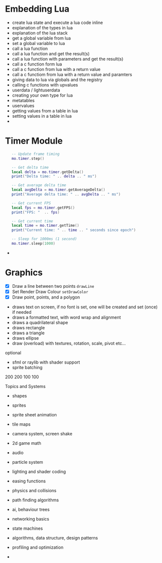 

# Embedding Lua

- create lua state and execute a lua code inline
- explanation of the types in lua
- explanation of the lua stack
- get a global variable from lua
- set a global variable to lua
- call a lua function
- call a lua function and get the result(s)
- call a lua function with parameters and get the result(s)
- call a c function form lua
- call a c function from lua with a return value
- call a c functiom from lua with a return value and paramters
- giving data to lua via globals and the registry
- calling c functions with upvalues
- userdata / lightuserdata
- creating your own type for lua
- metatables
- uservalues
- getting values from a table in lua
- setting values in a table in lua
- 



 # Timer Module

```lua
   -- Update frame timing
   mo.timer.step()

   -- Get delta time
   local delta = mo.timer.getDelta()
   print("Delta time: " .. delta .. " ms")

   -- Get average delta time
   local avgDelta = mo.timer.getAverageDelta()
   print("Average delta time: " .. avgDelta .. " ms")

   -- Get current FPS
   local fps = mo.timer.getFPS()
   print("FPS: "  .. fps)

   -- Get current time
   local time = mo.timer.getTime()
   print("Current time: " .. time .. " seconds since epoch")

   -- Sleep for 1000ms (1 second)
   mo.timer.sleep(1000)
```

- 

# Graphics

- [x] Draw a line between two points `drawLine`
- [x] Set Render Draw Colour `setDrawColor`
- [x] Draw point, points, and a polygon
- draws text on screen, if no font is set, one will be created and set (once) if needed
- draws a formatted text, with word wrap and alignment
- draws a quadrilateral shape
- draws rectangle
- draws a triangle
- draws ellipse
- draw (overload) with textures, rotation, scale, pivot etc...

optional

- sfml or raylib with shader support
- sprite batching



200 200 100 100



Topics and Systems

- shapes
- sprites

- sprite sheet animation
- tile maps
- camera system, screen shake
- 2d game math
- audio
- particle system
- lighting and shader coding
- easing functions
- physics and collisions
- path finding algorithms
- ai, behaviour trees
- networking basics
- state machines
- algorithms, data structure, design patterns
- profiling and optimization
- 